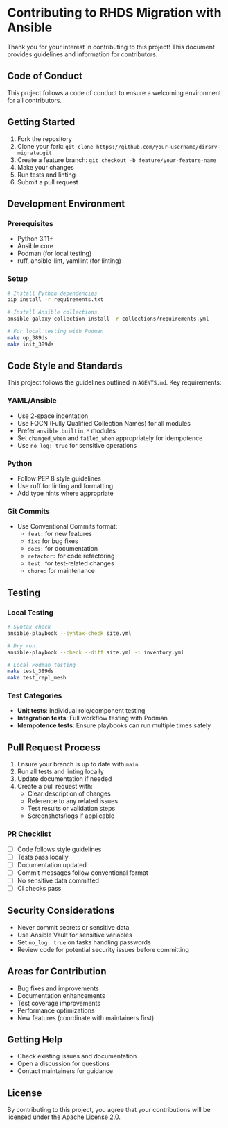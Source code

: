 # Contributing to RHDS Migration with Ansible

Thank you for your interest in contributing to this project! This document provides guidelines and information for contributors.

## Code of Conduct

This project follows a code of conduct to ensure a welcoming environment for all contributors.

## Getting Started

1. Fork the repository
2. Clone your fork: `git clone https://github.com/your-username/dirsrv-migrate.git`
3. Create a feature branch: `git checkout -b feature/your-feature-name`
4. Make your changes
5. Run tests and linting
6. Submit a pull request

## Development Environment

### Prerequisites

- Python 3.11+
- Ansible core
- Podman (for local testing)
- ruff, ansible-lint, yamllint (for linting)

### Setup

```bash
# Install Python dependencies
pip install -r requirements.txt

# Install Ansible collections
ansible-galaxy collection install -r collections/requirements.yml

# For local testing with Podman
make up_389ds
make init_389ds
```

## Code Style and Standards

This project follows the guidelines outlined in `AGENTS.md`. Key requirements:

### YAML/Ansible
- Use 2-space indentation
- Use FQCN (Fully Qualified Collection Names) for all modules
- Prefer `ansible.builtin.*` modules
- Set `changed_when` and `failed_when` appropriately for idempotence
- Use `no_log: true` for sensitive operations

### Python
- Follow PEP 8 style guidelines
- Use ruff for linting and formatting
- Add type hints where appropriate

### Git Commits
- Use Conventional Commits format:
  - `feat:` for new features
  - `fix:` for bug fixes
  - `docs:` for documentation
  - `refactor:` for code refactoring
  - `test:` for test-related changes
  - `chore:` for maintenance

## Testing

### Local Testing

```bash
# Syntax check
ansible-playbook --syntax-check site.yml

# Dry run
ansible-playbook --check --diff site.yml -i inventory.yml

# Local Podman testing
make test_389ds
make test_repl_mesh
```

### Test Categories

- **Unit tests**: Individual role/component testing
- **Integration tests**: Full workflow testing with Podman
- **Idempotence tests**: Ensure playbooks can run multiple times safely

## Pull Request Process

1. Ensure your branch is up to date with `main`
2. Run all tests and linting locally
3. Update documentation if needed
4. Create a pull request with:
   - Clear description of changes
   - Reference to any related issues
   - Test results or validation steps
   - Screenshots/logs if applicable

### PR Checklist

- [ ] Code follows style guidelines
- [ ] Tests pass locally
- [ ] Documentation updated
- [ ] Commit messages follow conventional format
- [ ] No sensitive data committed
- [ ] CI checks pass

## Security Considerations

- Never commit secrets or sensitive data
- Use Ansible Vault for sensitive variables
- Set `no_log: true` on tasks handling passwords
- Review code for potential security issues before committing

## Areas for Contribution

- Bug fixes and improvements
- Documentation enhancements
- Test coverage improvements
- Performance optimizations
- New features (coordinate with maintainers first)

## Getting Help

- Check existing issues and documentation
- Open a discussion for questions
- Contact maintainers for guidance

## License

By contributing to this project, you agree that your contributions will be licensed under the Apache License 2.0.
